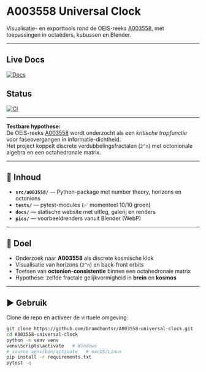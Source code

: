 # A003558 Universal Clock

Visualisatie- en exporttools rond de OEIS-reeks [A003558](https://oeis.org/A003558), met toepassingen in octaëders, kubussen en Blender.

---

## Live Docs
[![Docs](https://github.com/<user>/<repo>/actions/workflows/pages.yml/badge.svg)](https://<user>.github.io/<repo>/)

## Status
[![CI](https://github.com/<user>/<repo>/actions/workflows/ci.yml/badge.svg)](https://github.com/<user>/<repo>/actions)

---


**Testbare hypothese:**  
De OEIS-reeks [A003558](https://oeis.org/A003558) wordt onderzocht als een *kritische trapfunctie* voor faseovergangen in informatie-dichtheid.  
Het project koppelt discrete verdubbelingsfractalen (`2^n`) met octonionale algebra en een octahedronale matrix.

---

## 📂 Inhoud
- **`src/a003558/`** — Python-package met number theory, horizons en octonions  
- **`tests/`** — pytest-modules (✅ momenteel 10/10 groen)  
- **`docs/`** — statische website met uitleg, galerij en renders  
- **`pics/`** — voorbeeldrenders vanuit Blender (WebP)  

---

## 🔬 Doel
- Onderzoek naar **A003558** als discrete kosmische klok  
- Visualisatie van horizons (`2^n`) en back-front orbits  
- Toetsen van **octonion-consistentie** binnen een octahedronale matrix  
- Hypothese: zelfde fractale gelijkvormigheid in **brein** en **kosmos**

---

## ▶️ Gebruik
Clone de repo en activeer de virtuele omgeving:

```bash
git clone https://github.com/bramdhontsr/A003558-universal-clock.git
cd A003558-universal-clock
python -m venv venv
venv\Scripts\activate   # Windows
# source venv/bin/activate   # macOS/Linux
pip install -r requirements.txt
pytest -q
